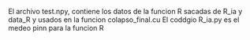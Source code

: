 El archivo test.npy, contiene los datos de la funcion R sacadas de R_ia y data_R y usados en la funcion colapso_final.cu
El coddgio  R_ia.py es el medeo pinn para la funcion R
